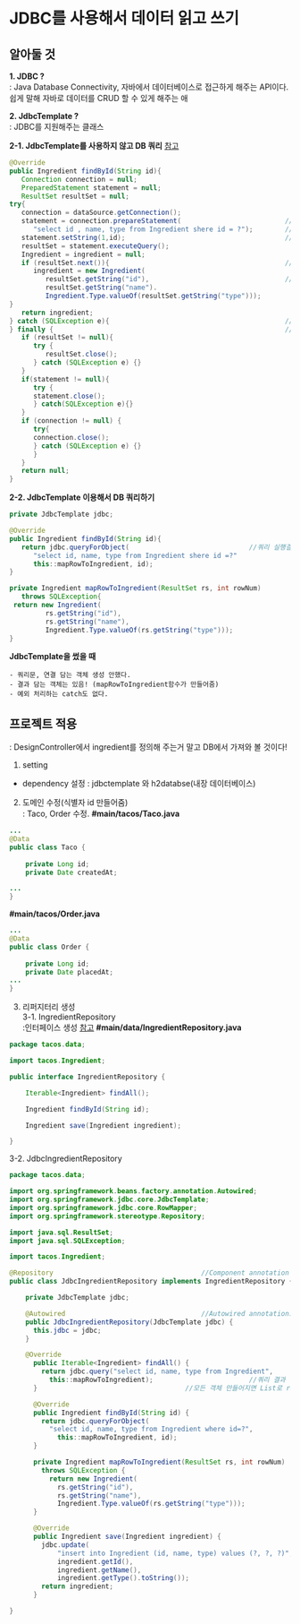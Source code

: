 # JDBC를 사용해서 데이터 읽고 쓰기
   
## 알아둘 것
   
**1. JDBC ?**  
: Java Database Connectivity, 자바에서 데이터베이스로 접근하게 해주는 API이다. 쉽게 말해 자바로 데이터를 CRUD 할 수 있게 해주는 애
   
**2. JdbcTemplate ?**     
: JDBC를 지원해주는 클래스

**2-1. JdbcTemplate를 사용하지 않고 DB 쿼리**
[참고](https://happynewmind.tistory.com/55)
```java
@Override
public Ingredient findById(String id){
   Connection connection = null;
   PreparedStatement statement = null;
   ResultSet resultSet = null;
try{
   connection = dataSource.getConnection();
   statement = connection.prepareStatement(                          //prepareStatement 생성
      "select id , name, type from Ingredient shere id = ?");        //물음표 값 나중에 넣겠다. 쿼리문 재사용할거다!
   statement.setString(1,id);                                        //쿼리문의 첫번째 물음표에 id를 넣겠다!
   resultSet = statement.executeQuery();                               //쿼리 실행
   Ingredient = ingredient = null;
   if (resultSet.next()){                                            //다음 레코드 읽기(여기서는 1번째 레코드 읽는것,처음에 resultSet은 0번째를 가리키고 있음)
      ingredient = new Ingredient(
         resultSet.getString("id"),                                  //첫번째 레코드의 id값가져와서 Ingredient 객체에 넣어줌
         resultSet.getString("name").
         Ingredient.Type.valueOf(resultSet.getString("type")));
}
   return ingredient;
} catch (SQLException e){                                            //DB 연결,쿼리문, 결과 오류 잡기
} finally {                                                          //prepareStatement 닫기
   if (resultSet != null){
      try {
         resultSet.close();
      } catch (SQLException e) {}
   }
   if(statement != null){
      try { 
      statement.close();
      } catch(SQLException e){}
   }
   if (connection != null) {
      try{
      connection.close();
      } catch (SQLException e) {}
      }
   }
   return null;
}
```
**2-2. JdbcTemplate 이용해서 DB 쿼리하기**
```java
private JdbcTemplate jdbc;

@Override
public Ingredient findById(String id){
   return jdbc.queryForObject(								//쿼리 실행결과가 1개일때 queryForObject() 사용, 여러개면 query()사용
      "select id, name, type from Ingredient shere id =?"
      this::mapRowToIngredient, id);
}

private Ingredient mapRowToIngredient(ResultSet rs, int rowNum)
   throws SQLException{
 return new Ingredient(
         rs.getString("id"),
         rs.getString("name"),
         Ingredient.Type.valueOf(rs.getString("type")));
}
```

**JdbcTemplate을 썼을 때**
```
- 쿼리문, 연결 담는 객체 생성 안했다.
- 결과 담는 객체는 있음! (mapRowToIngredient함수가 만들어줌)
- 예외 처리하는 catch도 없다.
```
  
    
    
## 프로젝트 적용
: DesignController에서 ingredient를 정의해 주는거 말고 DB에서 가져와 볼 것이다!   
  
1. setting
- dependency 설정 : jdbctemplate 와 h2databse(내장 데이터베이스)
  
2. 도메인 수정(식별자 id 만들어줌)    
: Taco, Order 수정. 
**#main/tacos/Taco.java**
```java
...
@Data
public class Taco {
	
	private Long id;
	private Date createdAt;

...
}
```
**#main/tacos/Order.java**
```java
...
@Data
public class Order {
	
	private Long id;
	private Date placedAt;
...
}
```

3. 리퍼지터리 생성  
3-1. IngredientRepository   
:인터페이스 생성 [참고](https://wikidocs.net/217)
**#main/data/IngredientRepository.java**
```java
package tacos.data;

import tacos.Ingredient;

public interface IngredientRepository {

	Iterable<Ingredient> findAll();

	Ingredient findById(String id);

	Ingredient save(Ingredient ingredient);

}
```
3-2. JdbcIngredientRepository  
```java
package tacos.data;

import org.springframework.beans.factory.annotation.Autowired;
import org.springframework.jdbc.core.JdbcTemplate;
import org.springframework.jdbc.core.RowMapper;
import org.springframework.stereotype.Repository;

import java.sql.ResultSet;
import java.sql.SQLException;

import tacos.Ingredient;

@Repository										//Component annotation 중 db 관련 annotation
public class JdbcIngredientRepository implements IngredientRepository {			//3-1에서 구현한 ingredientRepository 인터페이스 구현

	private JdbcTemplate jdbc;

	@Autowired									//Autowired annotation으로 jdbcTemplate에 연결
	public JdbcIngredientRepository(JdbcTemplate jdbc) {
	  this.jdbc = jdbc;
	}

	@Override
	  public Iterable<Ingredient> findAll() {
	    return jdbc.query("select id, name, type from Ingredient",			//jdbc.query함수는 List형태로 쿼리결과를 return, 
	      this::mapRowToIngredient);						//쿼리 결과 행 개수만큼 호출됨. 한 번 호출할 때 마다 ingredient 객체 생성
	  }										//모든 객체 만들어지면 List로 return됨

	  @Override
	  public Ingredient findById(String id) {
	    return jdbc.queryForObject(
	      "select id, name, type from Ingredient where id=?",
	        this::mapRowToIngredient, id);
	  }

	  private Ingredient mapRowToIngredient(ResultSet rs, int rowNum)
	    throws SQLException {
	      return new Ingredient(
		    rs.getString("id"),
		    rs.getString("name"),
		    Ingredient.Type.valueOf(rs.getString("type")));
	  }

	  @Override
	  public Ingredient save(Ingredient ingredient) {
	    jdbc.update(
	        "insert into Ingredient (id, name, type) values (?, ?, ?)",
	        ingredient.getId(),
	        ingredient.getName(),
	        ingredient.getType().toString());
	    return ingredient;
	  }

}
```

